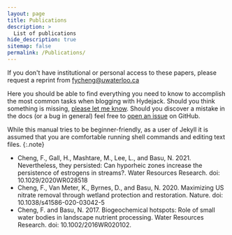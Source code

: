 ```yaml
---
layout: page
title: Publications
description: >
  List of publications
hide_description: true
sitemap: false
permalink: /Publications/
---
```


If you don't have institutional or personal access to these papers, please request a reprint from fycheng@uwaterloo.ca

Here you should be able to find everything you need to know to accomplish the most common tasks when blogging with Hydejack.
Should you think something is missing, [please let me know](mailto:mail@qwtel.com).
Should you discover a mistake in the docs (or a bug in general) feel free to [open an issue](https://github.com/hydecorp/hydejack/issues) on GitHub.

While this manual tries to be beginner-friendly, as a user of Jekyll it is assumed that you are comfortable running shell commands and editing text files.
{:.note}


* Cheng, F., Gall, H., Mashtare, M., Lee, L., and Basu, N. 2021. Nevertheless, they persisted: Can hyporheic zones increase the persistence of estrogens in streams?. Water Resources Research. doi: 10.1029/2020WR028518
* Cheng, F., Van Meter, K., Byrnes, D., and Basu, N. 2020. Maximizing US nitrate removal through wetland protection and restoration. Nature. doi: 10.1038/s41586-020-03042-5
* Cheng, F. and Basu, N. 2017. Biogeochemical hotspots: Role of small water bodies in landscape nutrient processing. Water Resources Research. doi: 10.1002/2016WR020102. 
